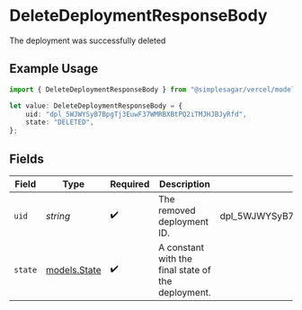 # DeleteDeploymentResponseBody

The deployment was successfully deleted

## Example Usage

```typescript
import { DeleteDeploymentResponseBody } from "@simplesagar/vercel/models/deletedeploymentop.js";

let value: DeleteDeploymentResponseBody = {
    uid: "dpl_5WJWYSyB7BpgTj3EuwF37WMRBXBtPQ2iTMJHJBJyRfd",
    state: "DELETED",
};
```

## Fields

| Field                                              | Type                                               | Required                                           | Description                                        | Example                                            |
| -------------------------------------------------- | -------------------------------------------------- | -------------------------------------------------- | -------------------------------------------------- | -------------------------------------------------- |
| `uid`                                              | *string*                                           | :heavy_check_mark:                                 | The removed deployment ID.                         | dpl_5WJWYSyB7BpgTj3EuwF37WMRBXBtPQ2iTMJHJBJyRfd    |
| `state`                                            | [models.State](../models/state.md)                 | :heavy_check_mark:                                 | A constant with the final state of the deployment. |                                                    |